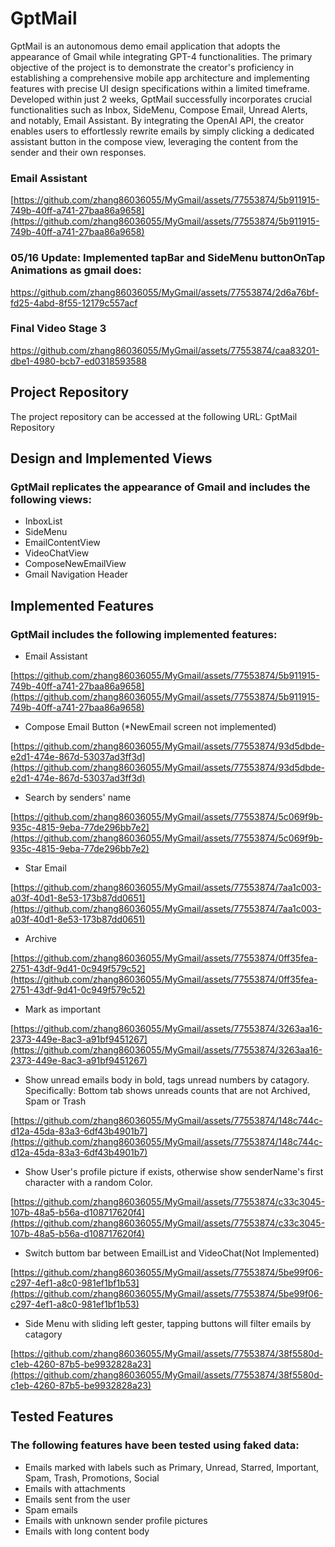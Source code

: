 # GptMail
GptMail is an autonomous demo email application that adopts the appearance of Gmail while integrating GPT-4 functionalities. The primary objective of the project is to demonstrate the creator's proficiency in establishing a comprehensive mobile app architecture and implementing features with precise UI design specifications within a limited timeframe. Developed within just 2 weeks, GptMail successfully incorporates crucial functionalities such as Inbox, SideMenu, Compose Email, Unread Alerts, and notably, Email Assistant. By integrating the OpenAI API, the creator enables users to effortlessly rewrite emails by simply clicking a dedicated assistant button in the compose view, leveraging the content from the sender and their own responses.
### Email Assistant
[https://github.com/zhang86036055/MyGmail/assets/77553874/5b911915-749b-40ff-a741-27baa86a9658](https://github.com/zhang86036055/MyGmail/assets/77553874/5b911915-749b-40ff-a741-27baa86a9658)

### 05/16 Update: Implemented tapBar and SideMenu buttonOnTap Animations as gmail does:
https://github.com/zhang86036055/MyGmail/assets/77553874/2d6a76bf-fd25-4abd-8f55-12179c557acf

### Final Video Stage 3
https://github.com/zhang86036055/MyGmail/assets/77553874/caa83201-dbe1-4980-bcb7-ed0318593588

## Project Repository
The project repository can be accessed at the following URL: GptMail Repository

## Design and Implemented Views
### GptMail replicates the appearance of Gmail and includes the following views:
* InboxList
* SideMenu
* EmailContentView
* VideoChatView
* ComposeNewEmailView
* Gmail Navigation Header
## Implemented Features
### GptMail includes the following implemented features:

* Email Assistant

[https://github.com/zhang86036055/MyGmail/assets/77553874/5b911915-749b-40ff-a741-27baa86a9658](https://github.com/zhang86036055/MyGmail/assets/77553874/5b911915-749b-40ff-a741-27baa86a9658)

* Compose Email Button (*NewEmail screen not implemented)

[https://github.com/zhang86036055/MyGmail/assets/77553874/93d5dbde-e2d1-474e-867d-53037ad3ff3d](https://github.com/zhang86036055/MyGmail/assets/77553874/93d5dbde-e2d1-474e-867d-53037ad3ff3d)

* Search by senders' name

[https://github.com/zhang86036055/MyGmail/assets/77553874/5c069f9b-935c-4815-9eba-77de296bb7e2](https://github.com/zhang86036055/MyGmail/assets/77553874/5c069f9b-935c-4815-9eba-77de296bb7e2)

* Star Email

[https://github.com/zhang86036055/MyGmail/assets/77553874/7aa1c003-a03f-40d1-8e53-173b87dd0651](https://github.com/zhang86036055/MyGmail/assets/77553874/7aa1c003-a03f-40d1-8e53-173b87dd0651)

* Archive

[https://github.com/zhang86036055/MyGmail/assets/77553874/0ff35fea-2751-43df-9d41-0c949f579c52](https://github.com/zhang86036055/MyGmail/assets/77553874/0ff35fea-2751-43df-9d41-0c949f579c52)

* Mark as important

[https://github.com/zhang86036055/MyGmail/assets/77553874/3263aa16-2373-449e-8ac3-a91bf9451267](https://github.com/zhang86036055/MyGmail/assets/77553874/3263aa16-2373-449e-8ac3-a91bf9451267)

* Show unread emails body in bold, tags unread numbers by catagory. Specifically: Bottom tab shows unreads counts that are not Archived, Spam or Trash

[https://github.com/zhang86036055/MyGmail/assets/77553874/148c744c-d12a-45da-83a3-6df43b4901b7](https://github.com/zhang86036055/MyGmail/assets/77553874/148c744c-d12a-45da-83a3-6df43b4901b7)

* Show User's profile picture if exists, otherwise show senderName's first character with a random Color.

[https://github.com/zhang86036055/MyGmail/assets/77553874/c33c3045-107b-48a5-b56a-d108717620f4](https://github.com/zhang86036055/MyGmail/assets/77553874/c33c3045-107b-48a5-b56a-d108717620f4)

* Switch buttom bar between EmailList and VideoChat(Not Implemented)

[https://github.com/zhang86036055/MyGmail/assets/77553874/5be99f06-c297-4ef1-a8c0-981ef1bf1b53](https://github.com/zhang86036055/MyGmail/assets/77553874/5be99f06-c297-4ef1-a8c0-981ef1bf1b53)

* Side Menu with sliding left gester, tapping buttons will filter emails by catagory

[https://github.com/zhang86036055/MyGmail/assets/77553874/38f5580d-c1eb-4260-87b5-be9932828a23](https://github.com/zhang86036055/MyGmail/assets/77553874/38f5580d-c1eb-4260-87b5-be9932828a23)
## Tested Features
### The following features have been tested using faked data:

* Emails marked with labels such as Primary, Unread, Starred, Important, Spam, Trash, Promotions, Social
* Emails with attachments
* Emails sent from the user
* Spam emails
* Emails with unknown sender profile pictures
* Emails with long content body




<!-- 
----------------------------------------------------------
### Progress
#### MileStone 4 Demo (Day4)
https://github.com/zhang86036055/MyGmail/assets/77553874/0f95310e-a4c6-491f-8551-f0472c1c7eb5

#### MileStone 3 (Day3)

Customized Navigation menu for email content view header
Added more buttons and icons as well as their onTap actions
Added additional fields (e.g., isUnread, isSent) in email Model struct for further use
Finalized layout settings to resemble Gmail
MileStone 2 Demo (Day2)
https://github.com/zhang86036055/MyGmail/assets/77553874/6b2edd8a-f927-4ac7-94aa-8615efc17d8b

#### Milestone 1 (Day1)

Implemented Inbox tableView
Created InboxMails(Model), MailViewModel, MailInboxTableView(View), and established connections as the fundamental MVVM structure
Created fake inbox mails for preview
Implemented starring mail feature -->
